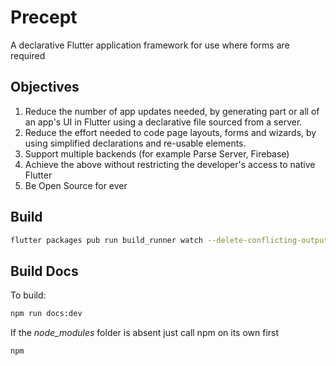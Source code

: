 # Precept

A declarative Flutter application framework for use where forms are required

## Objectives

1. Reduce the number of app updates needed, by generating part or all of an app's UI in Flutter using a declarative file sourced from a server.
1. Reduce the effort needed to code page layouts, forms and wizards, by using simplified declarations and re-usable elements.
1. Support multiple backends (for example Parse Server, Firebase)
1. Achieve the above without restricting the developer's access to native Flutter
1. Be Open Source for ever








## Build

``` bash
flutter packages pub run build_runner watch --delete-conflicting-outputs

```

## Build Docs

To build:

```bash
npm run docs:dev
```

If the *node_modules* folder is absent just call npm on its own first

```bash
npm
```